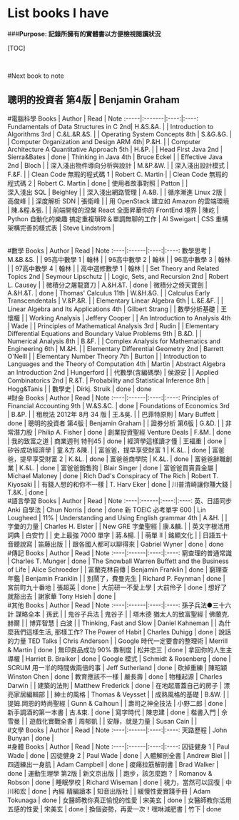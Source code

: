 List books I have 
==

###**Purpose: 記錄所擁有的實體書以方便檢視閱讀狀況**


[TOC]

<br>

#Next book to note
## 聰明的投資者 第4版 | Benjamin Graham 

#電腦科學
Books | Author | Read | Note 
:-----|:-------|:----:|:----:
Fundamentals of Data Structures in C 2nd| H.&S.&A.        | |
Introduction to Algorithms 3rd | C.&L.&R.&S.              | |
Operating System Concepts 8th | S.&G.&G.                  | | 
Computer Organization and Design ARM 4th| P.&H.           | |
Computer Architecture A Quantitative Approach 5th | H.&P. | |
Head First Java 2nd | Sierra&Bates                        | done | 
Thinking in Java 4th | Bruce Eckel                        | |
Effective Java 2nd | Bloch                                | | 
深入淺出物件導向分析與設計 | M.&P.&W.                          | |
深入淺出設計模式 | F.&F. | | 
Clean Code 無瑕的程式碼 1 | Robert C. Martin |  |
Clean Code 無瑕的程式碼 2 | Robert C. Martin | done |
使用者故事對照 | Patton |  |  
深入淺出 SQL | Beighley | |
深入淺出網路管理 | A.&B. | |
循序漸進 Linux 2版 | 高俊峰 |  |
深度解析 SDN | 張衛峰 |  |
用 OpenStack 建立如 Amazon 的雲端環境 | 陳.&程.&張. | |
前端開發的涅槃 React 全面昇華你的 FrontEnd 境界 | 陳屹 |
Python 自動化的樂趣 搞定重複瑣碎＆單調無聊的工作 | Al Sweigart | 
CSS 重構 架構完善的樣式表 | Steve Lindstrom |

<br>
#數學
Books | Author | Read | Note 
:----|:------|:----:|:----:
數學思考 | M.&B.&S. | |
95高中數學 1 | 翰林 | |
96高中數學 2 | 翰林 | |
96高中數學 3 | 翰林 | |
97高中數學 4 | 翰林 | |
高中選修數學 1 | 翰林 | |
Set Theory and Related Topics 2nd | Seymour Lipschutz | |
Logic, Sets, and Recursion 2nd | Robert L. Causey | | 
微積分之屠龍寶刀 | A.&H.&T. | done |
微積分之倚天寶劍 | A.&H.&T. | done |
Thomas' Calculus 11th | W.&H.&G. | |
Calculus Early Transcendentals | V.&P.&R. | |
Elementary Linear Algebra 6th | L.&E.&F. | |
Linear Algebra and Its Applications 4th | Gilbert Strang |  |
數學分析基礎 | 王懷權 | | 
Working Analysis | Jeffery Cooper | |
An Introduction to Analysis 4th | Wade | |
Principles of Mathematical Analysis 3rd | Rudin | |
Elementary Differential Equations and Boundary Value Problems 9th | B.&D. | |
Numerical Analysis 8th | B.&F. | |
Complex Analysis for Mathematics and Engineering 6th | M.&H. | |
Elementary Differential Geometry 2nd | Barrett O'Neill | |
Elementary Number Theory 7th | Burton | |
Introduction to Languages and the Theory of Computation 4th | Martin | 
Abstract Algebra an Introduction 2nd | Hungerford | |
代數學(含編碼學) | 侯源安 | |
Applied Combinatorics 2nd | R.&T. |
Probability and Statistical Inference 8th | Hogg&Tanis               | |
數學史 | Dirkj. Struik | done | done

<br>
#財金
Books | Author | Read | Note 
:----|:------|:----:|:----:
Principles of Financial Accounting 9th | W.&S.&C. | done |
Foundations of Economics 3rd | B.&P. |  |
租稅法 2012年 8月 34 版 | 王.&吳. | |
巴菲特原則 | Mary Buffett | done |
聰明的投資者 第4版 | Benjamin Graham |  |
證券分析 第6版 | G.&D. | |
非常潛力股 | Philip A. Fisher | done |
創業投資聖經 Venture Deals | F.&M. | done |
我的致富之道 | 商業週刊 特刊45 | done |
經濟學這樣讀才懂 | 王福重 | done |
矽谷成功經濟學 | 童.&方.&陳. | |
富爸爸，提早享受財富 1 | K.&L. | done |
富爸爸，提早享受財富 2 | K.&L. | done |
富爸爸商學院 | K.&L. | done |
富爸爸辭職創業 | K.&L. | done |
富爸爸銷售狗 | Blair Singer | done |
富爸爸買賣貴金屬 | Michael Maloney | done |
Rich Dad's Conspiracy of The Rich | Robert T. Kiyosaki | |
有錢人想的和你不一樣 | T. Harv Eker | done |
川普清崎讓你賺大錢 | T.&K. | done | 


<br>
#語言學習
Books | Author | Read | Note 
:----|:------|:----:|:----:
英、日語同步 Anki 自學法 | Chun Norris                 | done | done
新 TOEIC 必考單字 600 | Lin Lougheed                  | 11% |
Understanding and Using English grammar 4th | A.&H. | |
字彙的力量 | Charles H. Elster                        | |
New GRE 字彙聖經 | 康.&麟.                            | |
英文字根活用詞典 | 白安竹                               | |
史上最強 7000 單字 | 蔣.&楊.                           | |
萌單 Ⅱ | 銘顯文化                                     | |
日語五十音聽說寫 | 笛藤出版                             | |
跟各國人都可以聊得來 | Gabriel Wyner          | done | done

<br>
#傳記
Books | Author | Read | Note 
:----|:------|:----:|:----:
窮查理的普通常識 | Charles T. Munger                                      | done |
The Snowball Warren Buffett and the Business of Life | Alice Schroeder | |
富蘭克林自傳 | Benjamin Franklin                                         | done |
窮理查年鑑 | Benjamin Franklin                                           | | 
別鬧了，費曼先生 | Richard P. Feynman                                     | done |
宮前町九十番地 | 張超英                                                    | done |
大前研一不愛上學 | 大前伶子                                                 | done |
想好了就豁出去 | 謝家華 Tony Hsieh                                         | done |

<br>
#其他
Books | Author | Read | Note 
:----|:------|:----:|:----:
孫子兵法●三十六計 謀略全本 | 孫武 | |
鬼谷子兵法 | 鬼谷子 | |
塔木德 猶太人的致富聖經 | 佛蘭克.赫爾 | |
博弈智慧 | 白波 | | 
Thinking, Fast and Slow | Daniel Kahneman | |
為什麼我們這樣生活, 那樣工作? The Power of Habit | Charles Duhigg | done |
說話的力量 TED Talks | Chris Anderson | |
Google 時代一定要會的整理術 | Merrill & Martin | done |
無印良品成功 90% 靠制度 | 松井忠三 | done |
拿回你的人生主導權 | Harriet B. Braiker | done |
Google 模式 | Schmidt & Rosenberg | done |
SCRUM 用一半的時間做兩倍的事 | Jeff Sutherland | done |
砍掉重練 | 陳昭穎 Winston Chen | done |
教育應該不一樣 | 嚴長壽 | done |
物種起源 | Charles Darwin | |
建築的法則 | Matthew Frederick | done |
在地起厝蓋自己的房子 | 漂亮家居編輯部 | |
紳士的風格 | Thomas & Veysset | |
成熟風格的基礎 | B.&W. | |
提姆.岡恩的時尚聖經 | Gunn & Calhoun | |
壽司之神全技法 | 小野二郎 | done |
新手調酒的第一本書 | 古.&束. | done |
寫字時代 | 陳忠建 | done |
楷書入門 | 佘雪曼 | |
遊戲化實戰全書 | 周郁凱 |  |
安靜，就是力量 | Susan Cain | |

<br>
#文學
Books | Author | Read | Note 
:----|:------|:----:|:----:
天路歷程 | John Bunyan | done | 


<br>
#身體
Books | Author | Read | Note 
:----|:------|:----:|:----:
囚徒健身 1 | Paul Wade | done |
囚徒健身 2 | Paul Wade | done |
人體解剖全書 | Andrew Biel | |
四週練出一身肌 | Adam Campbell | done |
痠痛拉筋解剖書 | Brad Walker | done |
運動生理學 第2版 | 新文京出版 | |
跑步，該怎麼跑？ | Romanov & Robson | done |
睡眠學校 | Richard Wiseman | done |
視力，當然可以回復 | 中川和宏 | done |
內經 精編讀本 | 知音出版社 |  |
緩慢性愛實踐手冊 | Adam Tokunaga | done |
女醫師教你真正愉悅的性愛 | 宋美玄 | done |
女醫師教你活用五感的性愛 | 宋美玄 | done |
換個姿勢，再愛一次！嘿咻減肥書 | 竹下 | done
<!--stackedit_data:
eyJoaXN0b3J5IjpbLTExNjQyOTMxMDJdfQ==
-->